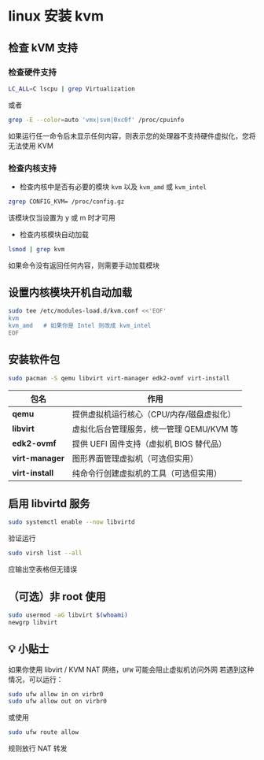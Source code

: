 # linux 安装 kvm

## 检查 kVM 支持

### 检查硬件支持

```sh
LC_ALL=C lscpu | grep Virtualization
```

或者

```sh
grep -E --color=auto 'vmx|svm|0xc0f' /proc/cpuinfo
```

如果运行任一命令后未显示任何内容，则表示您的处理器不支持硬件虚拟化，您将无法使用 KVM

### 检查内核支持

- 检查内核中是否有必要的模块 `kvm` 以及 `kvm_amd` 或 `kvm_intel`

```sh
zgrep CONFIG_KVM= /proc/config.gz
```

该模块仅当设置为 y 或 m 时才可用

- 检查内核模块自动加载

```sh
lsmod | grep kvm
```

如果命令没有返回任何内容，则需要手动加载模块

## 设置内核模块开机自动加载

```sh
sudo tee /etc/modules-load.d/kvm.conf <<'EOF'
kvm
kvm_amd   # 如果你是 Intel 则改成 kvm_intel
EOF
```

## 安装软件包

```sh
sudo pacman -S qemu libvirt virt-manager edk2-ovmf virt-install
```

| 包名             | 作用                                      |
| ---------------- | ----------------------------------------- |
| **qemu**         | 提供虚拟机运行核心（CPU/内存/磁盘虚拟化） |
| **libvirt**      | 虚拟化后台管理服务，统一管理 QEMU/KVM 等  |
| **edk2-ovmf**    | 提供 UEFI 固件支持（虚拟机 BIOS 替代品）  |
| **virt-manager** | 图形界面管理虚拟机（可选但实用）          |
| **virt-install** | 纯命令行创建虚拟机的工具（可选但实用）    |

## 启用 libvirtd 服务

```sh
sudo systemctl enable --now libvirtd
```

验证运行

```sh
sudo virsh list --all
```

应输出空表格但无错误

## （可选）非 root 使用

```sh
sudo usermod -aG libvirt $(whoami)
newgrp libvirt
```

## 💡 小贴士

如果你使用 libvirt / KVM NAT 网络，`UFW` 可能会阻止虚拟机访问外网
若遇到这种情况，可以运行：

```sh
sudo ufw allow in on virbr0
sudo ufw allow out on virbr0
```

或使用

```sh
sudo ufw route allow
```

规则放行 NAT 转发


